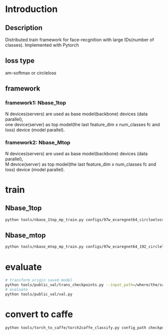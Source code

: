 # Introduction
## Description
Distributed train framework for face-recgnition with large IDs(number of classes). Implemented with Pytorch
## loss type
am-softmax or circleloss
## framework
### framework1: Nbase_1top
N devices(servers) are used as base model(backbone) devices (data parallel), <br/>
one device(server) as top model(the last feature_dim x num_classes fc and loss) device (model parallel).
### framework2: Nbase_Mtop
N devices(servers) are used as base model(backbone) devices (data parallel), <br/>
M device(server) as top model(the last feature_dim x num_classes fc and loss) device (model parallel).
# train
## Nbase_1top
```bash
python tools/nbase_1top_mp_train.py configs/97w_ecaregnet64_circloeloss_nbase_ddp_1top_mt/config.py
```
## Nbase_mtop
```bash
python tools/nbase_mtop_mp_train.py configs/97w_ecaregnet64_192_circleloss_nbase_ddp_mtop/config.py
```
# evaluate
```bash
# transform origin saved model
python tools/public_val/trans_checkpoints.py --input_path=/where/the/saved/model/locate/latest.pth
# evaluate
python tools/public_val/val.py
```
# convert to caffe
```bash
python tools/torch_to_caffe/torch2caffe_classify.py config_path checkpoint_path name
```
